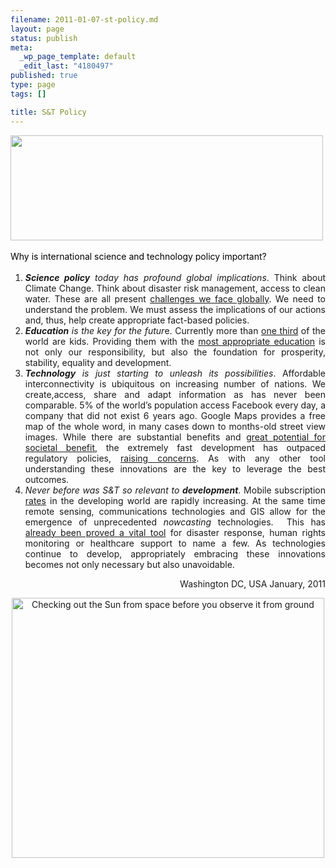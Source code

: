 ```yaml
--- 
filename: 2011-01-07-st-policy.md
layout: page
status: publish
meta: 
  _wp_page_template: default
  _edit_last: "4180497"
published: true
type: page
tags: []

title: S&T Policy
---
```

<img class="aligncenter size-full wp-image-1206" title="Bildschirmfoto 2010-12-23 um 02.32.03" src="http://nasonurb.files.wordpress.com/2010/12/bildschirmfoto-2010-12-23-um-02-32-03.png" alt="" width="500" height="168" />

<span style="color:#000000;line-height:23px;">Why is international science and technology policy important?</span>
<ol>
	<li style="text-align:justify;"><em><strong>Science policy</strong> today has profound global implications</em>. Think about Climate Change. Think about disaster risk management, access to clean water. These are all present <a href="http://www.whitehouse.gov/administration/eop/ostp/sciencediplomacy">challenges we face globally</a>. We need to understand the problem. We must assess the implications of our actions and, thus, help create appropriate fact-based policies.</li>
	<li style="text-align:justify;"><em><strong>Education</strong> is the key for the futur</em>e. Currently more than <a href="http://www.wolframalpha.com/input/?i=world+kids">one third</a> of the world are kids. Providing them with the <a href="http://www.ted.com/talks/ken_robinson_changing_education_paradigms.html">most appropriate education</a> is not only our responsibility, but also the foundation for prosperity, stability, equality and development.</li>
	<li style="text-align:justify;"><em><strong>Technology</strong> is just starting to unleash its possibilities</em>. Affordable interconnectivity is ubiquitous on increasing number of nations. We create,access, share and adapt information as has never been comparable. 5% of the world’s population access Facebook every day, a company that did not exist 6 years ago. Google Maps provides a free map of the whole word, in many cases down to months-old street view images. While there are substantial benefits and <a href="{{site.baseurl}}2010/11/29/user-generated-content-overview-of-policy-needs/">great potential for societal benefit</a>, the extremely fast development has outpaced regulatory policies, <a href="{{site.baseurl}}2010/11/29/user-generated-content-overview-of-policy-needs/">raising concerns</a>. As with any other tool understanding these innovations are the key to leverage the best outcomes.</li>
	<li style="text-align:justify;"><em>Never before was S&amp;T so relevant to <strong>development</strong></em>. Mobile subscription <a href="http://ict4dblog.wordpress.com/2010/09/16/global-ict-statistics-on-internet-usage-mobile-broadband-1998-2009/">rates</a> in the developing world are rapidly increasing. At the same time remote sensing, communications technologies and GIS allow for the emergence of unprecedented <em>nowcasting</em> technologies.  This has <a href="{{site.baseurl}}2010/10/28/crowdsourcing-development/">already been proved a vital tool</a> for disaster response, human rights monitoring or healthcare support to name a few. As technologies continue to develop, appropriately embracing these innovations becomes not only necessary but also unavoidable.</li>
</ol>
<p style="text-align:right;">Washington DC, USA
January, 2011</p>
<p style="text-align:center;"><a title="Checking out the Sun from space before you observe it from ground by brunosan, on Flickr" href="http://www.flickr.com/photos/nasonurb/4797991055/"><img class="aligncenter" src="http://farm5.static.flickr.com/4138/4797991055_9d95f7b324.jpg" alt="Checking out the Sun from space before you observe it from ground" width="500" height="416" /></a></p>
